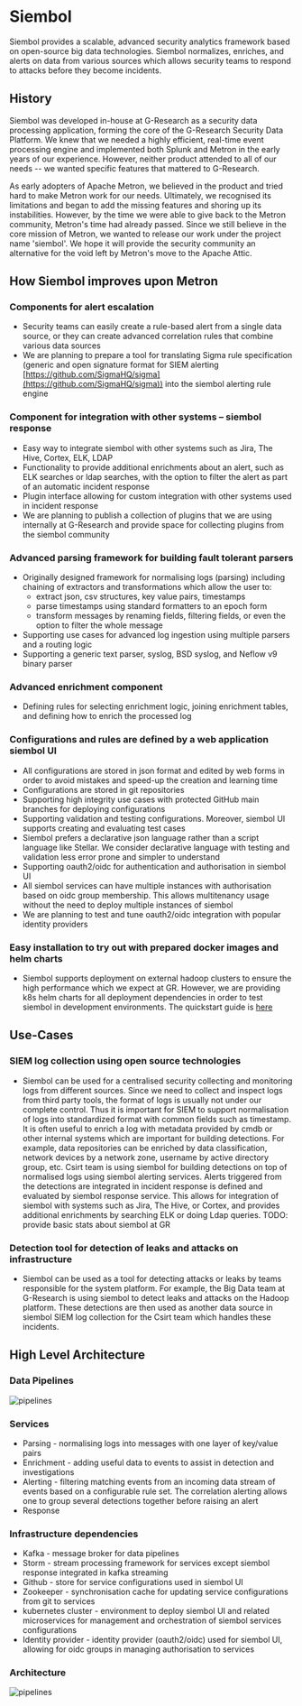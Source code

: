 Siembol
=======

Siembol provides a scalable, advanced security analytics framework based on open-source big data technologies. Siembol normalizes, enriches, and alerts on data from various sources which allows security teams to respond to attacks before they become incidents.

History
-------

Siembol was developed in-house at G-Research as a security data processing application, forming the core of the G-Research Security Data Platform. We knew that we needed a highly efficient, real-time event processing engine and implemented both Splunk and Metron in the early years of our experience.  However, neither product attended to all of our needs -- we wanted specific features that mattered to G-Research.

As early adopters of Apache Metron, we believed in the product and tried hard to make Metron work for our needs. Ultimately, we recognised its limitations and began to add the missing features and shoring up its instabilities.  However, by the time we were able to give back to the Metron community, Metron's time had already passed.  Since we still believe in the core mission of Metron, we wanted to release our work under the project name 'siembol'.  We hope it will provide the security community an alternative for the void left by Metron's move to the Apache Attic.

How Siembol improves upon Metron
--------------------------------

### Components for alert escalation

- Security teams can easily create a rule-based alert from a single data source, or they can create advanced correlation rules that combine various data sources
- We are planning to prepare a tool for translating Sigma rule specification (generic and open signature format for SIEM alerting [https://github.com/SigmaHQ/sigma](https://github.com/SigmaHQ/sigma)) into the siembol alerting rule engine

### Component for integration with other systems – siembol response

- Easy way to integrate siembol with other systems such as Jira, The Hive, Cortex, ELK, LDAP
- Functionality to provide additional enrichments about an alert, such as ELK searches or ldap searches, with the option to filter the alert as part of an automatic incident response
- Plugin interface allowing for custom integration with other systems used in incident response
- We are planning to publish a collection of plugins that we are using internally at G-Research and provide space for collecting plugins from the siembol community

### Advanced parsing framework for building fault tolerant parsers

- Originally designed framework for normalising logs (parsing) including chaining of extractors and transformations which allow the user to: 
   - extract json, csv structures, key value pairs, timestamps 
   - parse timestamps using standard formatters to an epoch form 
   - transform messages by renaming fields, filtering fields, or even the option to filter the whole message
- Supporting use cases for advanced log ingestion using multiple parsers and a routing logic
- Supporting a generic text parser, syslog, BSD syslog, and Neflow v9 binary parser

### Advanced enrichment component

- Defining rules for selecting enrichment logic, joining enrichment tables, and defining how to enrich the processed log

### Configurations and rules are defined by a web application siembol UI

- All configurations are stored in json format and edited by web forms in order to avoid mistakes and speed-up the creation and learning time
- Configurations are stored in git repositories
- Supporting high integrity use cases with protected GitHub main branches for deploying configurations
- Supporting validation and testing configurations. Moreover, siembol UI supports creating and evaluating test cases
- Siembol prefers a declarative json language rather than a script language like Stellar. We consider declarative language with testing and validation less error prone and simpler to understand
- Supporting oauth2/oidc  for authentication and authorisation in siembol UI
- All siembol services can have multiple instances with authorisation based on oidc group membership. This allows multitenancy usage without the need to deploy multiple instances of siembol
- We are planning to test and tune oauth2/oidc integration with popular identity providers

### Easy installation to try out with prepared docker images and helm charts

- Siembol supports deployment on external hadoop clusters to ensure the high performance which we expect at GR. However, we are providing k8s helm charts for all deployment dependencies in order to test siembol in development environments. The quickstart guide is [here](docs/introduction/how-tos/quickstart.md)

Use-Cases
---------

### SIEM log collection using open source technologies

- Siembol can be used for a centralised security collecting and monitoring logs from different sources. Since we need to collect and inspect logs from third party tools, the format of logs is usually not under our complete control. Thus it is important for SIEM to support normalisation of logs into standardized format with common fields such as timestamp. It is often useful to enrich a log with metadata provided by cmdb or other internal systems which are important for building detections. For example, data repositories can be enriched by data classification, network devices by a network zone, username by active directory group, etc. Csirt team is using siembol for building detections on top of normalised logs using siembol alerting services. Alerts triggered from the detections are integrated in incident response is defined and evaluated by siembol response service. This allows for integration of siembol with systems such as Jira, The Hive, or Cortex, and provides additional enrichments by searching ELK or doing Ldap queries. TODO: provide basic stats about siembol at GR

### Detection tool for detection of leaks and attacks on infrastructure

- Siembol can be used as a tool for detecting attacks or leaks by teams responsible for the system platform. For example, the Big Data team at G-Research is using siembol to detect leaks and attacks on the Hadoop platform. These detections are then used as another data source in siembol SIEM log collection for the Csirt team which handles these incidents.

High Level Architecture
-----------------------

### Data Pipelines

![pipelines](images/pipelines.svg)

### Services

- Parsing - normalising logs into messages with one layer of key/value pairs
- Enrichment - adding useful data to events to assist in detection and investigations
- Alerting - filtering matching events from an incoming data stream of events based on a configurable rule set. The correlation alerting allows one to group several detections together before raising an alert
- Response

### Infrastructure dependencies

- Kafka - message broker for data pipelines
- Storm - stream processing framework for services except siembol response integrated in kafka streaming
- Github - store for service configurations used in siembol UI
- Zookeeper - synchronisation cache for updating service configurations from git to services
- kubernetes cluster - environment to deploy siembol UI and related microservices for management and orchestration of siembol services configurations 
- Identity provider - identity provider (oauth2/oidc) used for siembol UI, allowing for oidc groups in managing authorisation to services

### Architecture

![pipelines](images/architecture.svg)
